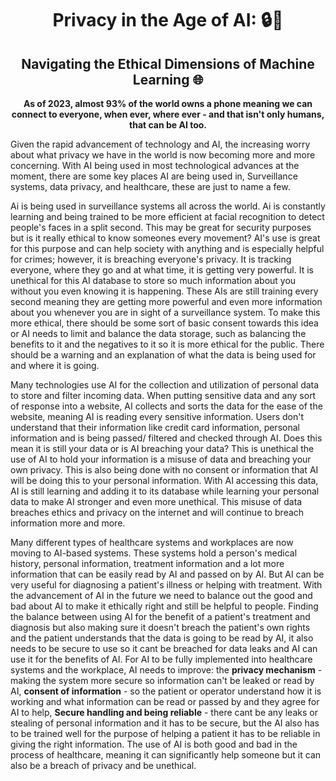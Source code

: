 <!-- Markdown text -->
<div align=center>

# Privacy in the Age of AI: 🔒🤖

## Navigating the Ethical Dimensions of Machine Learning 🌐

**As of 2023, almost 93% of the world owns a phone meaning we can connect to everyone, when ever, where ever - and that isn't only humans, that can be AI too.**


</div>


Given the rapid advancement of technology and AI, the increasing worry about what privacy we have in the world is now becoming more and more concerning. With AI being used in most technological advances at the moment, there are some key places AI are being used in, Surveillance systems, data privacy, and healthcare, these are just to name a few.

Ai is being used in surveillance systems all across the world. Ai is constantly learning and being trained to be more efficient at facial recognition to detect people's faces in a split second. This may be great for security purposes but is it really ethical to know someones every movement? AI's use is great for this purpose and can help society with anything and is especially helpful for crimes; however, it is breaching everyone's privacy. It is tracking everyone, where they go and at what time, it is getting very powerful. It is unethical for this AI database to store so much information about you without you even knowing it is happening. These AIs are still training every second meaning they are getting more powerful and even more information about you whenever you are in sight of a surveillance system. To make this more ethical, there should be some sort of basic consent towards this idea or AI needs to limit and balance the data storage, such as balancing the benefits to it and the negatives to it so it is more ethical for the public. There should be a warning and an explanation of what the data is being used for and where it is going.

Many technologies use AI for the collection and utilization of personal data to store and filter incoming data. When putting sensitive data and any sort of response into a website, AI collects and sorts the data for the ease of the website, meaning AI is reading every sensitive information. Users don't understand that their information like credit card information, personal information and is being passed/ filtered and checked through AI. Does this mean it is still your data or is AI breaching your data? This is unethical the use of AI to hold your information is a misuse of data and breaching your own privacy. This is also being done with no consent or information that AI will be doing this to your personal information. With AI accessing this data, AI is still learning and adding it to its database while learning your personal data to make AI stronger and even more unethical. This misuse of data breaches ethics and privacy on the internet and will continue to breach information more and more. 

Many different types of healthcare systems and workplaces are now moving to AI-based systems. These systems hold a person's medical history, personal information, treatment information and a lot more information that can be easily read by AI and passed on by AI. But AI can be very useful for diagnosing a patient's illness or helping with treatment. With the advancement of AI in the future we need to balance out the good and bad about AI to make it ethically right and still be helpful to people. Finding the balance between using AI for the benefit of a patient's treatment and diagnosis but also making sure it doesn't breach the patient's own rights and the patient understands that the data is going to be read by AI, it also needs to be secure to use so it cant be breached for data leaks and AI can use it for the benefits of AI. For AI to be fully implemented into healthcare systems and the workplace, AI needs to improve: the **privacy mechanism** - making the system more secure so information can't be leaked or read by AI, **consent of information** - so the patient or operator understand how it is working and what information can be read or passed by and they agree for AI to help, **Secure handling and being reliable** - there cant be any leaks or stealing of personal information and it has to be secure, but the AI also has to be trained well for the purpose of helping a patient it has to be reliable in giving the right information. The use of AI is both good and bad in the process of healthcare, meaning it can significantly help someone but it can also be a breach of privacy and be unethical. 